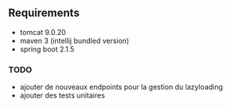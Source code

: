 
## Requirements

- tomcat 9.0.20
- maven 3 (intellij bundled version)
- spring boot 2.1.5

### TODO

- ajouter de nouveaux endpoints pour la gestion du lazyloading
- ajouter des tests unitaires